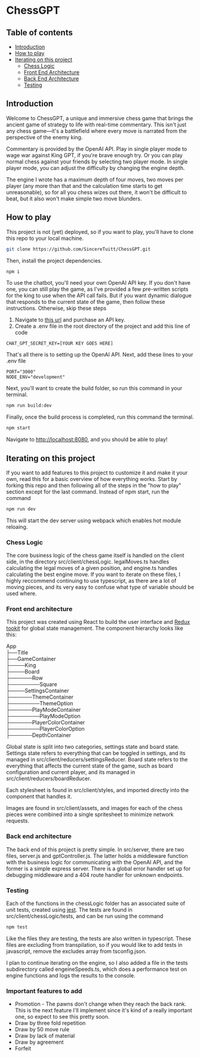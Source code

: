 # ChessGPT

## Table of contents
* [Introduction](#introduction)
* [How to play](#how-to-run-this-project)
* [Iterating on this project](#iterating-on-this-project)
  * [Chess Logic](#chess-logic)
  * [Front End Architecture](#front-end-architecture)
  * [Back End Architecture](#back-end-architecture)
  * [Testing](#testing)

## Introduction
Welcome to ChessGPT, a unique and immersive chess game that brings the ancient game of strategy to life with real-time commentary. This isn't just any chess game—it's a battlefield where every move is narrated from the perspective of the enemy king. 

Commentary is provided by the OpenAI API. Play in single player mode to wage war against King GPT, if you're brave enough try. Or you can play normal chess against your friends by selecting two player mode. In single player mode, you can adjust the difficulty by changing the engine depth. 

The engine I wrote has a maximum depth of four moves, two moves per player (any more than that and the calculation time starts to get unreasonable), so for all you chess wizes out there, it won't be difficult to beat, but it also won't make simple two move blunders. 

## How to play
This project is not (yet) deployed, so if you want to play, you'll have to clone this repo to your local machine. 
```bash
git clone https://github.com/SincereTuitt/ChessGPT.git
```

Then, install the project dependencies.
```bash
npm i
```

To use the chatbot, you'll need your own OpenAI API key. If you don't have one, you can still play the game, as I've provided a few pre-written scripts for the king to use when the API call fails. But if you want dynamic dialogue that responds to the current state of the game, then follow these instructions. Otherwise, skip these steps

1. Navigate to [this url](https://platform.openai.com/docs/overview) and purchase an API key.
2. Create a .env file in the root directory of the project and add this line of code 
```
CHAT_GPT_SECRET_KEY=[YOUR KEY GOES HERE]
```
That's all there is to setting up the OpenAI API. Next, add these lines to your .env file
```
PORT="3000"
NODE_ENV="development"
```

Next, you'll want to create the build folder, so run this command in your terminal.
```bash
npm run build:dev
```

Finally, once the build process is completed, run this command the terminal.
```bash
npm start
```
Navigate to [http://localhost:8080](http://localhost:8080), and you should be able to play!


## Iterating on this project
If you want to add features to this project to customize it and make it your own, read this for a basic overview of how everything works. Start by forking this repo and then following all of the steps in the "how to play" section except for the last command. Instead of npm start, run the command
```bash
npm run dev
```
This will start the dev server using webpack which enables hot module reloaing. 

### Chess Logic
The core business logic of the chess game itself is handled on the client side, in the directory src/client/chessLogic. legalMoves.ts handles calculating the legal moves of a given position, and engine.ts handles calculating the best engine move. If you want to iterate on these files, I highly reccommend continuing to use typescript, as there are a lot of moving pieces, and its very easy to confuse what type of variable should be used where. 

### Front end architecture
This project was created using React to build the user interface and [Redux tookit](https://redux-toolkit.js.org/introduction/getting-started) for global state management. The component hierarchy looks like this:

App\
├──Title\
├──GameContainer\
├────King\
├────Board\
├──────Row\
├────────Square\
├────SettingsContainer\
├──────ThemeContainer\
├────────ThemeOption\
├──────PlayModeContainer\
├────────PlayModeOption\
├──────PlayerColorContainer\
├────────PlayerColorOption\
├──────DepthContainer

Global state is split into two categories, settings state and board state. Settings state refers to everything that can be toggled in settings, and its managed in src/client/reducers/settingsReducer. Board state refers to the everything that affects the current state of the game, such as board configuration and current player, and its managed in src/client/reducers/boardReducer.

Each stylesheet is found in src/client/styles, and imported directly into the component that handles it.

Images are found in src/client/assets, and images for each of the chess pieces were combined into a single spritesheet to minimize network requests.

### Back end architecture
The back end of this project is pretty simple. In src/server, there are two files, server.js and gptController.js. The latter holds a middleware function with the business logic for communicating with the OpenAI API, and the former is a simple express server. There is a global error handler set up for debugging middleware and a 404 route handler for unknown endpoints.

### Testing
Each of the functions in the chessLogic folder has an associated suite of unit tests, created using [jest](https://jestjs.io/). The tests are found in src/client/chessLogic/tests, and can be run using the command 

```bash
npm test
```
Like the files they are testing, the tests are also written in typescript. These files are excluding from transpilation, so if you would like to add tests in javascript, remove the excludes array from tsconfig.json. 

I plan to continue iterating on the engine, so I also added a file in the tests subdirectory called engeineSpeeds.ts, which does a performance test on engine functions and logs the results to the console.

### Important features to add
* Promotion - The pawns don't change when they reach the back rank. This is the next feature I'll implement since it's kind of a really important one, so expect to see this pretty soon.
* Draw by three fold repetition 
* Draw by 50 move rule 
* Draw by lack of material 
* Draw by agreement 
* Forfeit 